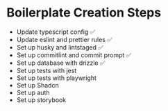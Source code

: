 # Boilerplate Creation Steps

- Update typescript config ✅
- Update eslint and prettier rules ✅
- Set up husky and lintstaged ✅
- Set up commitlint and commit prompt ✅
- Set up database with drizzle ✅
- Set up tests with jest
- Set up tests with playwright
- Set up Shadcn
- Set up auth
- Set up storybook
